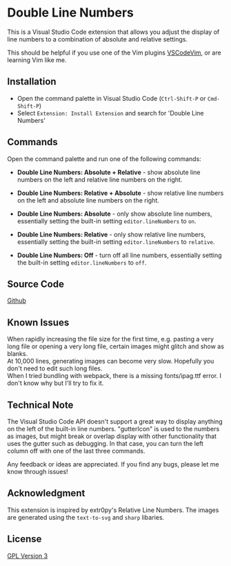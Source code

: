 # Double Line Numbers

This is a Visual Studio Code extension that allows you adjust the display of line numbers to a combination of absolute and relative settings. 

This should be helpful if you use one of the Vim plugins [VSCodeVim](https://marketplace.visualstudio.com/items?itemName=vscodevim.vim), or are learning Vim like me.

## Installation

- Open the command palette in Visual Studio Code (`Ctrl-Shift-P` or `Cmd-Shift-P`)
- Select `Extension: Install Extension` and search for 'Double Line Numbers'

## Commands

Open the command palette and run one of the following commands:

- __Double Line Numbers: Absolute + Relative__ - show absolute line numbers on the left and relative line numbers on the right.

- __Double Line Numbers: Relative + Absolute__ - show relative line numbers on the left and absolute line numbers on the right.

- __Double Line Numbers: Absolute__ - only show absolute line numbers, essentially setting the built-in setting `editor.lineNumbers` to `on`.

- __Double Line Numbers: Relative__ - only show relative line numbers, essentially setting the built-in setting `editor.lineNumbers` to `relative`.

- __Double Line Numbers: Off__ - turn off all line numbers, essentially setting the built-in setting `editor.lineNumbers` to `off`.

## Source Code

[Github](https://github.com/slhsxcmy/vscode-double-line-numbers/)

## Known Issues

When rapidly increasing the file size for the first time, e.g. pasting a very long file or opening a very long file, certain images might glitch and show as blanks.  
At 10,000 lines, generating images can become very slow.  Hopefully you don't need to edit such long files.  
When I tried bundling with webpack, there is a missing fonts/ipag.ttf error. I don't know why but I'll try to fix it.  

## Technical Note

The Visual Studio Code API doesn't support a great way to display anything on the left of the built-in line numbers. "gutterIcon" is used to the numbers as images, but might break or overlap display with other functionality that uses the gutter such as debugging. In that case, you can turn the left column off with one of the last three commands.

Any feedback or ideas are appreciated. If you find any bugs, please let me know through issues!

## Acknowledgment

This extension is inspired by extr0py's Relative Line Numbers.
The images are generated using the `text-to-svg` and `sharp` libaries. 

## License

[GPL Version 3](LICENSE.md)
